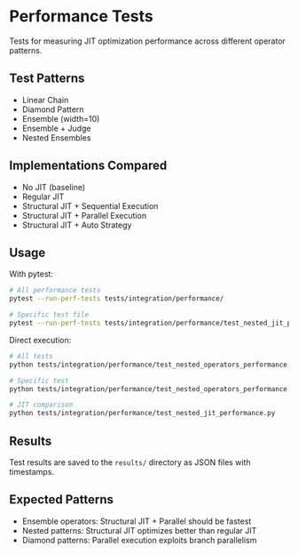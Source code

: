 # Performance Tests

Tests for measuring JIT optimization performance across different operator patterns.

## Test Patterns

- Linear Chain
- Diamond Pattern 
- Ensemble (width=10)
- Ensemble + Judge
- Nested Ensembles

## Implementations Compared

- No JIT (baseline)
- Regular JIT
- Structural JIT + Sequential Execution
- Structural JIT + Parallel Execution
- Structural JIT + Auto Strategy

## Usage

With pytest:
```bash
# All performance tests
pytest --run-perf-tests tests/integration/performance/

# Specific test file
pytest --run-perf-tests tests/integration/performance/test_nested_jit_performance.py
```

Direct execution:
```bash
# All tests
python tests/integration/performance/test_nested_operators_performance.py --runs 5 --warmup 2

# Specific test
python tests/integration/performance/test_nested_operators_performance.py --test ensemble_judge

# JIT comparison
python tests/integration/performance/test_nested_jit_performance.py
```

## Results

Test results are saved to the `results/` directory as JSON files with timestamps.

## Expected Patterns

- Ensemble operators: Structural JIT + Parallel should be fastest
- Nested patterns: Structural JIT optimizes better than regular JIT
- Diamond patterns: Parallel execution exploits branch parallelism